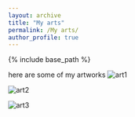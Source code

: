 ```yaml
---
layout: archive
title: "My arts"
permalink: /My arts/
author_profile: true
---
```


{% include base_path %}

here are some of my artworks
![art1](https://user-images.githubusercontent.com/89746186/131265449-0dee6809-46e2-4bc0-8f7e-37222cc679a6.jpg)

![art2](https://user-images.githubusercontent.com/89746186/131265456-6d42c22d-8a36-4da1-99fe-cfde9757c4ac.jpg)

![art3](https://user-images.githubusercontent.com/89746186/131265459-b44ccdf4-8d7a-4ba6-b2e1-a8a146e80707.jpg)
